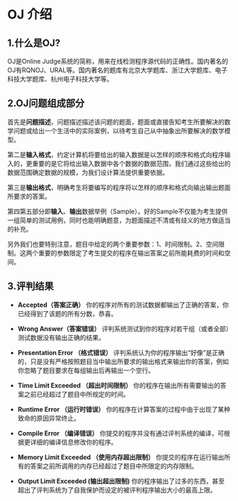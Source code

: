 # OJ 介绍 #

## 1.什么是OJ? ##
OJ是Online Judge系统的简称，用来在线检测程序源代码的正确性。国内著名的OJ有RQNOJ、URAL等。国内著名的题库有北京大学题库、浙江大学题库、电子科技大学题库、杭州电子科技大学等。

## 2.OJ问题组成部分 ##
首先是**问题描述**，问题描述描述该问题的题面，题面或直接告知考生所要解决的数学问题或给出一个生活中的实际案例，以待考生自己从中抽象出所要解决的数学模型。

第二是**输入格式**，约定计算机将要给出的输入数据是以怎样的顺序和格式向程序输入的，更重要的是它将给出输入数据中各个数据的数据范围，我们通过这些给出的数据范围确定数据的规模，为我们设计算法提供重要依据。

第三是**输出格式**，明确考生将要编写的程序将以怎样的顺序和格式向输出输出题面所要求的答案。

第四第五部分即**输入**、**输出**数据举例（Sample）。好的Sample不仅能为考生提供一组简单的测试用例，同时也能明确题意，为题面描述不清或有歧义的地方做适当的补充。

另外我们也要特别注意，题目中给定的两个重要参数：1、时间限制。2、空间限制。这两个重要的参数限定了考生提交的程序在输出答案之前所能耗费的时间和空间。

## 3.评判结果 ##
- **Accepted（答案正确）**
	你的程序对所有的测试数据都输出了正确的答案，你已经得到了该题的所有分数，恭喜。

- **Wrong Answer（答案错误）**
评判系统测试到你的程序对若干组（或者全部）测试数据没有输出正确的结果。

- **Presentation Error （格式错误）**
评判系统认为你的程序输出“好像”是正确的，只是没有严格按照题目当中输出所要求的输出格式来输出你的答案，例如你忽略了题目要求在每组输出后再输出一个空行。

- **Time Limit Exceeded （超出时间限制）**
你的程序在输出所有需要输出的答案之前已经超过了题目中所规定的时间。

- **Runtime Error （运行时错误）**
你的程序在计算答案的过程中由于出现了某种致命的原因异常终止。

- **Compile Error （编译错误）**
你提交的程序并没有通过评判系统的编译，可根据更详细的编译信息修改你的程序。

- **Memory Limit Exceeded （使用内存超出限制）**
你提交的程序在运行输出所有的答案之前所调用的内存已经超过了题目中所限定的内存限制。

- **Output Limit Exceeded (输出超出限制)**
你的程序输出了过多的东西，甚至超出了评判系统为了自我保护而设定的被评判程序输出大小的最高上限。